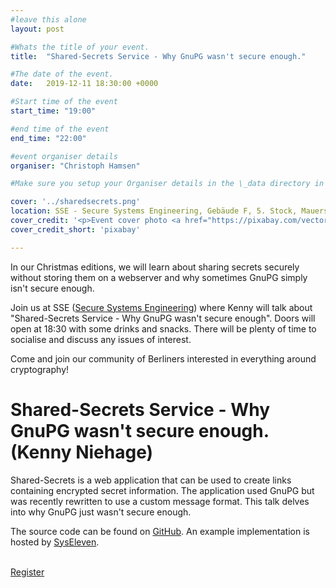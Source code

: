 ```yaml
---
#leave this alone
layout: post

#Whats the title of your event.
title:  "Shared-Secrets Service - Why GnuPG wasn't secure enough."

#The date of the event.
date:   2019-12-11 18:30:00 +0000

#Start time of the event
start_time: "19:00"

#end time of the event
end_time: "22:00"

#event organiser details
organiser: "Christoph Hamsen"

#Make sure you setup your Organiser details in the \_data directory in the organisers.yml file

cover: '../sharedsecrets.png'
location: SSE - Secure Systems Engineering, Gebäude F, 5. Stock, Mauerstraße 79, 10117 Berlin
cover_credit: '<p>Event cover photo <a href="https://pixabay.com/vectors/dangling-giving-hands-human-keys-2023222/">"Dangling Keys"</a><span> and <a href="https://pixabay.com/illustrations/background-christmas-vintage-old-1787033/">"Vintage Christmas Background"</a><span> from <a href="https://pixabay.com/">pixabay</a></span> is licensed under <a href="https://pixabay.com/service/license/" style="margin-right: 5px;">Pixabay License</a></p>'
cover_credit_short: 'pixabay'

---
```


In our Christmas editions, we will learn about sharing secrets securely without storing them on a webserver and why sometimes GnuPG simply isn't secure enough.

Join us at SSE ([Secure Systems Engineering](https://securesystems.de/)) where Kenny will talk about "Shared-Secrets Service - Why GnuPG wasn't secure enough". Doors will open at 18:30 with some drinks and snacks. There will be plenty of time to socialise and discuss any issues of interest.

Come and join our community of Berliners interested in everything around cryptography!

# Shared-Secrets Service - Why GnuPG wasn't secure enough. (Kenny Niehage)
Shared-Secrets is a web application that can be used to create links containing encrypted secret information. The application used GnuPG but was recently rewritten to use a custom message format. This talk delves into why GnuPG just wasn't secure enough.

The source code can be found on [GitHub](https://github.com/syseleven/shared-secrets). An example implementation is hosted by [SysEleven](https://secrets.syseleven.de/).

<br/>
<a href=' https://www.eventbrite.co.uk/e/shared-secrets-service-why-gnupg-wasnt-secure-enough-tickets-83945622617?ref=estw' class="button button-primary">Register</a>